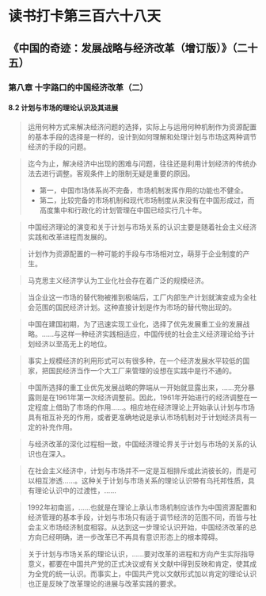 读书打卡第三百六十八天
===
《中国的奇迹：发展战略与经济改革（增订版）》（二十五）
---

### 第八章 十字路口的中国经济改革（二）

#### 8.2 计划与市场的理论认识及其进展

> 运用何种方式来解决经济问题的选择，实际上与运用何种机制作为资源配置的基本手段的选择是一样的，设计到如何理解和处理计划与市场这两种调节经济的手段的问题。

> 迄今为止，解决经济中出现的困难与问题，往往还是利用计划经济的传统办法去进行调整。客观条件上的限制无疑是重要的原因。
> * 第一，中国市场体系尚不完备，市场机制发挥作用的功能也不健全。
> * 第二，比较完备的市场机制和现代市场制度从来没有在中国形成过，而高度集中和行政化的计划管理在中国已经实行几十年。

> 中国经济理论的演变和关于计划与市场关系的认识主要是随着社会主义经济实践和改革进程而发展的。

> 计划作为资源配置的一种可能的手段与市场相对立，萌芽于企业制度的产生。

> 马克思主义经济学认为工业化社会存在着广泛的规模经济。

> 当企业这一市场的替代物被推到极端后，工厂内部生产计划就演变成为全社会范围的国民经济计划。这种直接计划是作为市场的替代物出现的。

> 中国在建国初期，为了迅速实现工业化，选择了优先发展重工业的发展战略。……与这样一种经济实践相适应，中国传统的社会主义经济理论给予计划经济以至高无上的地位。

> 事实上规模经济的利用形式可以有很多种，在一个经济发展水平较低的国家，把国民经济当作一个大工厂来管理的设想在实践中是行不通的。

> 中国所选择的重工业优先发展战略的弊端从一开始就显露出来，……充分暴露则是在1961年第一次经济调整前。因此，1961年开始进行的经济调整在一定程度上借助了市场的作用……。相应地在经济理论上开始承认计划与市场具有相互补充的作用，或者更准确地说是承认市场机制对于计划经济具有一定的补充作用。

> 与经济改革的深化过程相一致，中国经济理论界关于计划与市场的关系的认识也在深入。

> 在社会主义经济中，计划与市场并不一定是互相排斥或此消彼长的，而是可以相互渗透……。这种关于计划与市场关系的理论认识带有乌托邦性质，具有理论认识中的过渡性，……

> 1992年初南巡，……也就是在理论上承认市场机制应该作为中国资源配置和经济管理的基本手段，计划与市场只有适于调节经济的范围不同，而皆与社会主义市场经济制度相容。从达到这一步理论认识开始，中国经济改革的总方向已经明确，进一步改革已不再具有意识形态上的根本障碍。

> 关于计划与市场关系的理论认识，……要对改革的进程和方向产生实际指导意义，都要在中国共产党的正式决议或有关文献中得到反映和肯定，使其成为全党的统一认识。而事实上，中国共产党以文献形式加以肯定的理论认识也正是反映了改革理论的进展与改革实践的要求。